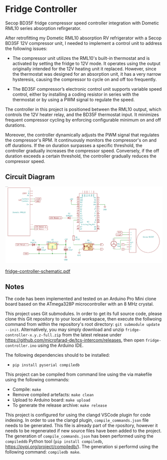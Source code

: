 # Fridge Controller

Secop BD35F fridge compressor speed controller integration with Dometic RML10 series absorption refirgerator.

After retrofitting my Dometic RML10 absorption RV refrigerator with a Secop BD35F 12V compressor unit, I needed to implement a control unit to address the following issues:

* The compressor unit utilizes the RML10's built-in thermostat and is activated by setting the fridge to 12V mode. It operates using the output originally intended for the 12V heating unit it replaced. However, since the thermostat was designed for an absorption unit, it has a very narrow hysteresis, causing the compressor to cycle on and off too frequently.

* The BD35F compressor’s electronic control unit supports variable speed control, either by installing a coding resistor in series with the thermostat or by using a PWM signal to regulate the speed.

The controller in this project is positioned between the RML10 output, which controls the 12V heater relay, and the BD35F thermostat input. It minimizes frequent compressor cycling by enforcing configurable minimum on and off durations.

Moreover, the controller dynamically adjusts the PWM signal that regulates the compressor's RPM. It continuously monitors the compressor's on and off durations. If the on duration surpasses a specific threshold, the controller gradually increases the compressor speed. Conversely, if the off duration exceeds a certain threshold, the controller gradually reduces the compressor speed.

## Circuit Diagram

<p align="center">
<img src="https://raw.githubusercontent.com/microfarad-de/fridge-controller/master/doc/fridge-controller-schematic.png" alt="drawing"/>
</p>

[fridge-controller-schematic.pdf](https://raw.githubusercontent.com/microfarad-de/fridge-controller/master/doc/fridge-controller-schematic.pdf)



## Notes

The code has been implemented and tested on an Arduino Pro Mini clone board based on the ATmega328P microcontroller with an 8 MHz crystal.

This project uses Git submodules. In order to get its full source code, please clone this Git repository to your local workspace, then execute the follwoing command from within the repository's root directory: `git submodule update --init`. Alternatively, you may simply download and unzip `fridge-controller-x.y.z-full.zip` from the latest release under https://github.com/microfarad-de/tcs-intercom/releases, then open `fridge-controller.ino` using the Arduino IDE.

The following dependencies should to be installed:
* `pip install pyserial compiledb`

This project can be compiled from command line using the via makefile using the following commands:

* Compile: `make`
* Remove compiled artefacts: `make clean`
* Upload to Arduino board: `make upload`
* To generate the release archive: `make release`

This project is configured for using the clangd VSCode plugin for code indexing. In order to use the clangd plugin, `compile_commands.json` file needs to be generated. This file is already part of the rpository, however it needs to be regenerated if new source files have been added to the project. The generation of `compile_commands.json` has been performed using the `compileddb` Python tool (`pip install compiledb`, https://pypi.org/project/compiledb/). The generation si performd using the following command: `compiledb make`.